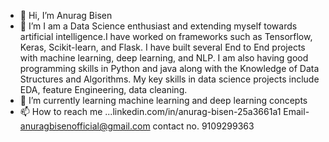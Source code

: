 - 👋 Hi, I’m Anurag Bisen 
- 👀 I’m I am a Data Science enthusiast and extending myself towards artificial intelligence.I have worked on frameworks such as Tensorflow, Keras, Scikit-learn, and Flask. I have built several End to End projects with machine learning, deep learning, and NLP. I am also having good programming skills in Python and java along with the Knowledge of Data Structures and Algorithms.
My key skills in data science projects include EDA, feature Engineering, data cleaning.
- 🌱 I’m currently learning machine learning and deep learning concepts 
- 📫 How to reach me ...linkedin.com/in/anurag-bisen-25a3661a1
     Email- anuragbisenofficial@gmail.com
     contact no.  9109299363

<!---
Anuragbisenn/Anuragbisenn is a ✨ special ✨ repository because its `README.md` (this file) appears on your GitHub profile.
You can click the Preview link to take a look at your changes.
--->
